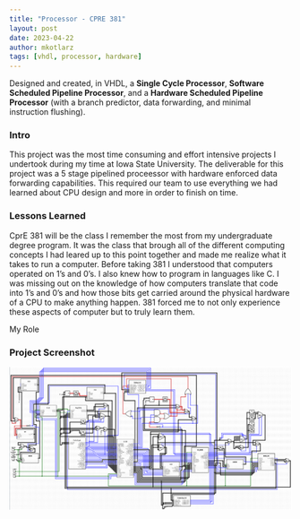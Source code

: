 ```yaml
---
title: "Processor - CPRE 381"
layout: post
date: 2023-04-22
author: mkotlarz
tags: [vhdl, processor, hardware]
---
```


Designed and created, in VHDL, a **Single Cycle Processor**, **Software Scheduled Pipeline Processor**, and a **Hardware Scheduled Pipeline Processor** (with a branch predictor, data forwarding, and minimal instruction flushing).

### Intro
This project was the most time consuming and effort intensive projects I undertook during my time at Iowa State University. The deliverable for this project was a 5 stage pipelined proceessor with hardware enforced data forwarding capabilities. This required our team to use everything we had learned about CPU design and more in order to finish on time.

### Lessons Learned
CprE 381 will be the class I remember the most from my undergraduate degree program. It was the class that brough all of the different computing concepts I had leared up to this point together and made me realize what it takes to run a computer. Before taking 381 I understood that computers operated on 1’s and 0’s. I also knew how to program in languages like C. I was missing out on the knowledge of how computers translate that code into 1’s and 0’s and how those bits get carried around the physical hardware of a CPU to make anything happen. 381 forced me to not only experience these aspects of computer but to truly learn them.

My Role

### Project Screenshot
![Processor Design](/assets/img/HardwarePipeline.png)
